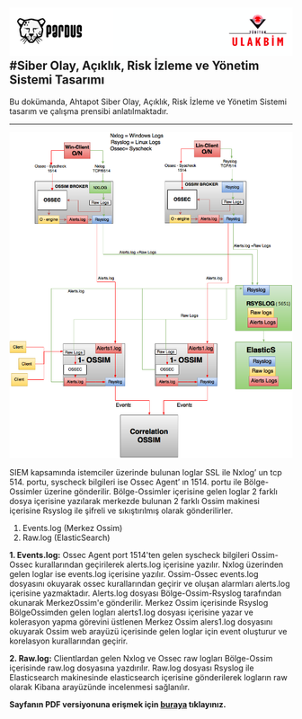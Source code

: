 ![ULAKBIM](../img/ulakbim.jpg)
#Siber Olay, Açıklık, Risk İzleme ve Yönetim Sistemi Tasarımı
------

Bu dokümanda, Ahtapot Siber Olay, Açıklık, Risk İzleme ve Yönetim Sistemi tasarım ve çalışma prensibi anlatılmaktadır.

------

![SIEM](../img/SiemDiagram.png)

SIEM kapsamında istemciler üzerinde bulunan loglar SSL ile Nxlog’ un tcp 514. portu, syscheck bilgileri ise Ossec Agent’ ın 1514. portu ile Bölge-Ossimler üzerine gönderilir. Bölge-Ossimler içerisine gelen loglar 2 farklı dosya içerisine yazılarak merkezde bulunan 2 farklı Ossim makinesi içerisine Rsyslog ile şifreli ve sıkıştırılmış olarak gönderilirler. 


1. Events.log (Merkez Ossim)
2. Raw.log (ElasticSearch)


**1. Events.log:**
Ossec Agent port 1514'ten gelen syscheck bilgileri Ossim-Ossec kurallarından geçirilerek alerts.log içerisine yazılır. Nxlog üzerinden gelen loglar ise events.log içerisine yazılır. Ossim-Ossec events.log dosyasını okuyarak ossec kurallarından geçirir ve oluşan alarmları alerts.log içerisine yazmaktadır. Alerts.log dosyası Bölge-Ossim-Rsyslog tarafından okunarak MerkezOssim'e gönderilir. Merkez Ossim içerisinde Rsyslog BölgeOssimden gelen logları alerts1.log dosyası içerisine yazar ve kolerasyon yapma görevini üstlenen Merkez Ossim alers1.log dosyasını okuyarak Ossim web arayüzü içerisinde gelen loglar için event oluşturur ve korelasyon kurallarından geçirir.

**2. Raw.log:**
Clientlardan gelen Nxlog ve Ossec raw logları Bölge-Ossim içerisinde raw.log dosyasına yazdırılır. Raw.log dosyası Rsyslog ile Elasticsearch makinesinde elasticsearch içerisine gönderilerek logların raw olarak Kibana arayüzünde incelenmesi sağlanılır.

**Sayfanın PDF versiyonuna erişmek için [buraya](SIEM.pdf) tıklayınız.**
